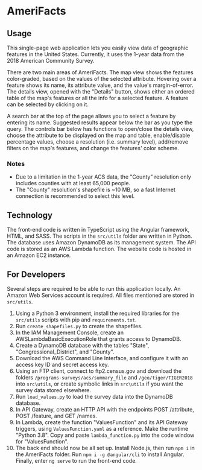 # AmeriFacts

## Usage

This single-page web application lets you easily view data of geographic features in the United States. Currently, it uses the 1-year data from the 2018 American Community Survey.

There are two main areas of AmeriFacts. The map view shows the features color-graded, based on the values of the selected attribute. Hovering over a feature shows its name, its attribute value, and the value's margin-of-error. The details view, opened with the "Details" button, shows either an ordered table of the map's features or all the info for a selected feature. A feature can be selected by clicking on it.

A search bar at the top of the page allows you to select a feature by entering its name. Suggested results appear below the bar as you type the query. The controls bar below has functions to open/close the details view, choose the attribute to be displayed on the map and table, enable/disable percentage values, choose a resolution (i.e. summary level), add/remove filters on the map's features, and change the features' color scheme.

### Notes
* Due to a limitation in the 1-year ACS data, the "County" resolution only includes counties with at least 65,000 people.
* The "County" resolution's shapefile is ~10 MB, so a fast Internet connection is recommended to select this level.

## Technology

The front-end code is written in TypeScript using the Angular framework, HTML, and SASS. The scripts in the `src/utils` folder are written in Python. The database uses Amazon DynamoDB as its management system. The API code is stored as an AWS Lambda function. The website code is hosted in an Amazon EC2 instance.

## For Developers

Several steps are required to be able to run this application locally. An Amazon Web Services account is required. All files mentioned are stored in `src/utils`.

1. Using a Python 3 environment, install the required libraries for the `src/utils` scripts with pip and `requirements.txt`.
2. Run `create_shapefiles.py` to create the shapefiles.
3. In the IAM Management Console, create an AWSLambdaBasicExecutionRole that grants access to DynamoDB.
4. Create a DynamoDB database with the tables "State", "Congressional_District", and "County".
5. Download the AWS Command Line Interface, and configure it with an access key ID and secret access key.
6. Using an FTP client, connect to ftp2.census.gov and download the folders `/programs-surveys/acs/summary_file` and `/geo/tiger/TIGER2018` into `src\utils`, or create symbolic links in `src\utils` if you want the survey data stored elsewhere.
7. Run `load_values.py` to load the survey data into the DynamoDB database.
8. In API Gateway, create an HTTP API with the endpoints POST /attribute, POST /feature, and GET /names.
9. In Lambda, create the function "ValuesFunction" and its API Gateway triggers, using `ValuesFunction.yaml` as a reference. Make the runtime "Python 3.8". Copy and paste `lambda_function.py` into the code window for "ValuesFunction".
10. The back end should now be all set up. Install Node.js, then run `npm i` in the AmeriFacts folder. Run `npm i -g @angular/cli` to install Angular. Finally, enter `ng serve` to run the front-end code.
